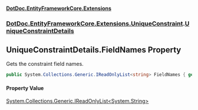 #### [DotDoc\.EntityFrameworkCore\.Extensions](Home 'Home')
### [DotDoc\.EntityFrameworkCore\.Extensions\.UniqueConstraint](DotDoc.EntityFrameworkCore.Extensions.UniqueConstraint 'DotDoc\.EntityFrameworkCore\.Extensions\.UniqueConstraint').[UniqueConstraintDetails](UniqueConstraintDetails 'DotDoc\.EntityFrameworkCore\.Extensions\.UniqueConstraint\.UniqueConstraintDetails')

## UniqueConstraintDetails\.FieldNames Property

Gets the constraint field names\.

```csharp
public System.Collections.Generic.IReadOnlyList<string> FieldNames { get; }
```

#### Property Value
[System\.Collections\.Generic\.IReadOnlyList&lt;](https://learn.microsoft.com/en-us/dotnet/api/system.collections.generic.ireadonlylist-1 'System\.Collections\.Generic\.IReadOnlyList\`1')[System\.String](https://learn.microsoft.com/en-us/dotnet/api/system.string 'System\.String')[&gt;](https://learn.microsoft.com/en-us/dotnet/api/system.collections.generic.ireadonlylist-1 'System\.Collections\.Generic\.IReadOnlyList\`1')